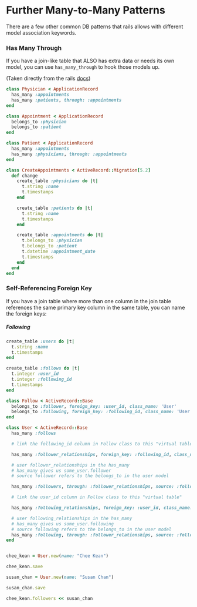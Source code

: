 # Further Many-to-Many Patterns

There are a few other common DB patterns that rails allows with different model association keywords.


### Has Many Through
If you have a join-like table that ALSO has extra data or needs its own model, you can use `has_many_through` to hook those models up.

(Taken directly from the rails [docs](https://guides.rubyonrails.org/v5.2/association_basics.html#the-has-many-through-association))


```ruby
class Physician < ApplicationRecord
  has_many :appointments
  has_many :patients, through: :appointments
end

class Appointment < ApplicationRecord
  belongs_to :physician
  belongs_to :patient
end

class Patient < ApplicationRecord
  has_many :appointments
  has_many :physicians, through: :appointments
end
```

```ruby
class CreateAppointments < ActiveRecord::Migration[5.2]
  def change
    create_table :physicians do |t|
      t.string :name
      t.timestamps
    end

    create_table :patients do |t|
      t.string :name
      t.timestamps
    end

    create_table :appointments do |t|
      t.belongs_to :physician
      t.belongs_to :patient
      t.datetime :appointment_date
      t.timestamps
    end
  end
end
```

### Self-Referencing Foreign Key
If you have a join table where more than one column in the join table references the same primary key column in the same table, you can name the foreign keys:


##### Following

```ruby
create_table :users do |t|
  t.string :name
  t.timestamps
end

create_table :follows do |t|
  t.integer :user_id
  t.integer :following_id
  t.timestamps
end
```

```ruby
class Follow < ActiveRecord::Base
  belongs_to :follower, foreign_key: :user_id, class_name: 'User'
  belongs_to :following, foreign_key: :following_id, class_name: 'User'
end
```

```ruby
class User < ActiveRecord::Base
  has_many :follows

  # link the following_id column in Follow class to this "virtual table"

  has_many :follower_relationships, foreign_key: :following_id, class_name: 'Follow'

  # user follower_relationships in the has_many
  # has_many gives us some_user.follower
  # source follower refers to the belongs_to in the user model

  has_many :followers, through: :follower_relationships, source: :follower

  # link the user_id column in Follow class to this "virtual table"

  has_many :following_relationships, foreign_key: :user_id, class_name: 'Follow'

  # user following_relationships in the has_many
  # has_many gives us some_user.following
  # source following refers to the belongs_to in the user model
  has_many :following, through: :follower_relationships, source: :following
end
```

```ruby

chee_kean = User.new(name: "Chee Kean")

chee_kean.save

susan_chan = User.new(name: "Susan Chan")

susan_chan.save

chee_kean.followers << susan_chan
```

